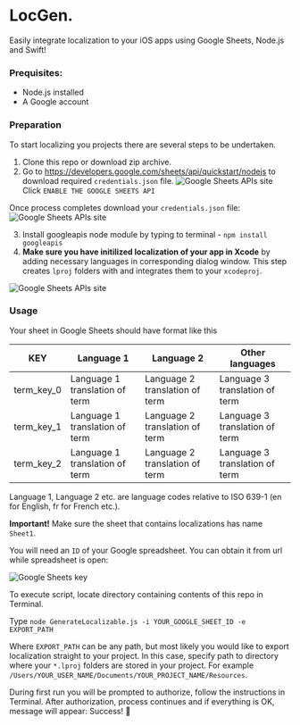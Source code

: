 # LocGen.
Easily integrate localization to your iOS apps using Google Sheets, Node.js and Swift!

### Prequisites: 
* Node.js installed
* A Google account

### Preparation

To start localizing you projects there are several steps to be undertaken.

1) Clone this repo or download zip archive.
2) Go to https://developers.google.com/sheets/api/quickstart/nodejs to download required `credentials.json` file.
![Google Sheets APIs site](https://i.imgur.com/8scpWFN.png)
Click `ENABLE THE GOOGLE SHEETS API`

Once process completes download your `credentials.json` file:
![Google Sheets APIs site](https://i.imgur.com/9UKsypz.png)

3) Install googleapis node module by typing to terminal - `npm install googleapis`
4) **Make sure you have initilized localization of your app in Xcode** by adding necessary languages in corresponding dialog window. This step creates `lproj` folders with and integrates them to your `xcodeproj`.

![Google Sheets APIs site](https://i.imgur.com/epIpGXW.png)

### Usage

Your sheet in Google Sheets should have format like this

KEY | Language 1 | Language 2 | Other languages
--- | ---------- | ---------- | ---------------
term_key_0 | Language 1 translation of term | Language 2 translation of term | Language 3 translation of term
term_key_1 | Language 1 translation of term | Language 2 translation of term | Language 3 translation of term
term_key_2 | Language 1 translation of term | Language 2 translation of term | Language 3 translation of term

Language 1, Language 2 etc. are language codes relative to ISO 639-1 (en for English, fr for French etc.).

**Important!** Make sure the sheet that contains localizations has name `Sheet1`.

You will need an `ID` of your Google spreadsheet. You can obtain it from url while spreadsheet is open:

![Google Sheets key](https://i.imgur.com/9i3mRZQ.png)

To execute script, locate directory containing contents of this repo in Terminal. 

Type `node GenerateLocalizable.js -i YOUR_GOOGLE_SHEET_ID -e EXPORT_PATH`

Where `EXPORT_PATH` can be any path, but most likely you would like to export localization straight to your project.
In this case, specify path to directory where your `*.lproj` folders are stored in your project. For example `/Users/YOUR_USER_NAME/Documents/YOUR_PROJECT_NAME/Resources`.

During first run you will be prompted to authorize, follow the instructions in Terminal.
After authorization, process continues and if everything is OK, message will appear: Success! 🤩
